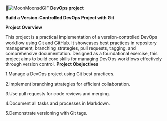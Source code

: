  🚀![MoonMoonsdGIF](https://github.com/user-attachments/assets/08daf385-5173-4d7d-ba7b-c414bf099c78)
**DevOps project**

**Build a Version-Controlled DevOps Project with Git**

**Project Overview**

This project is a practical implementation of a version-controlled DevOps workflow using Git and GitHub. It showcases best practices in repository management, branching strategies, pull requests, tagging, and comprehensive documentation.
Designed as a foundational exercise, this project aims to build core skills for managing DevOps workflows effectively through version control.
**Project Obejectives**

1.Manage a DevOps project using Git best practices.

2.Implement branching strategies for efficient collaboration.

3.Use pull requests for code reviews and merging.

4.Document all tasks and processes in Markdown.

5.Demonstrate versioning with Git tags.



